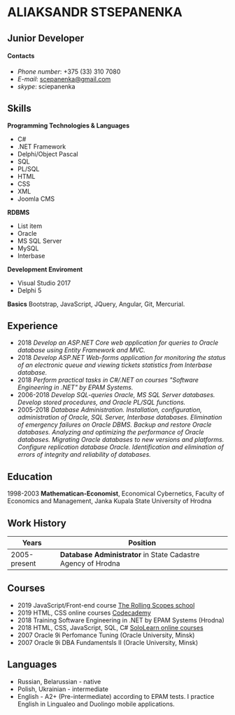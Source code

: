 # ALIAKSANDR STSEPANENKA
## Junior Developer

#### Contacts
- *Phone number*: +375 (33) 310 7080
- *E-mail*: scepanenka@gmail.com
- *skype*: sciepanenka 

## Skills 

**Programming Technologies & Languages** 
 - C# 
 - .NET Framework 
 - Delphi/Object Pascal 
 - SQL 
 - PL/SQL 
 - HTML 
 - CSS 
 - XML 
 - Joomla CMS

**RDBMS**
 - List item
 - Oracle 
 - MS SQL Server 
 - MySQL 
 - Interbase

**Development Enviroment**
- Visual Studio 2017 
- Delphi 5
 
**Basics** 
Bootstrap, JavaScript, JQuery, Angular, Git, Mercurial.

## Experience 
- 2018 *Develop an ASP.NET Core web application for queries to Oracle database using Entity Framework and MVC.*
- 2018 *Develop ASP.NET Web-forms application for monitoring the status of an electronic queue and viewing tickets statistics from Interbase database.*
- 2018 *Perform practical tasks in C#/.NET on courses "Software Engineering in .NET" by EPAM Systems.* 
- 2006-2018	*Develop SQL-queries Oracle, MS SQL Server databases.  Develop stored procedures, and Oracle PL/SQL functions.* 
- 2005-2018	*Database Administration. Installation, configuration, administration of Oracle, SQL Server, Interbase databases. Elimination of emergency failures on Oracle DBMS. Backup and restore Oracle databases. Analyzing and optimizing the performance of Oracle databases. Migrating Oracle databases to new versions and platforms. Configure replication database Oracle. Identification and elimination of errors of integrity and reliability of databases.* 

## Education 
1998-2003 **Mathematican-Economist**, Economical Cybernetics, Faculty of Economics and Management, Janka Kupala State University of Hrodna

## Work History 

| Years | Position |  
|------|---------|
|2005-present|	**Database Administrator** in State Cadastre Agency of Hrodna 

## Courses 
- 2019  JavaScript/Front-end course [The Rolling Scopes school](https://rs.school)
- 2019	HTML, CSS online courses [Codecademy](https://www.codecademy.com/users/scepanenka/achievements)  
- 2018	Training Software Engineering in .NET by EPAM Systems (Hrodna) 
- 2018	HTML, CSS, JavaScript, SQL, C# [SoloLearn online courses](www.sololearn.com) 
- 2007	Oracle 9i Perfomance Tuning (Oracle University, Minsk)
- 2007	Oracle 9i DBA Fundamentsls II (Oracle University, Minsk)

## Languages 
- Russian, Belarussian - native 
- Polish, Ukrainian - intermediate
- English -  A2+ (Pre-intermediate) according to EPAM tests. I practice English in Lingualeo and Duolingo mobile applications.
